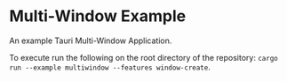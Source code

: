 # Multi-Window Example

An example Tauri Multi-Window Application.

To execute run the following on the root directory of the repository: `cargo run --example multiwindow --features window-create`.
